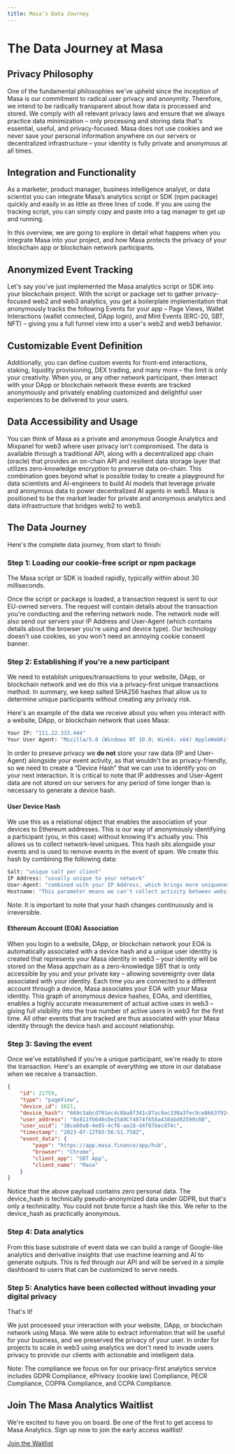 ```yaml
---
title: Masa's Data Journey
---
```


# The Data Journey at Masa

## Privacy Philosophy

One of the fundamental philosophies we've upheld since the inception of Masa is our commitment to radical user privacy and anonymity. Therefore, we intend to be radically transparent about how data is processed and stored. We comply with all relevant privacy laws and ensure that we always practice data minimization – only processing and storing data that's essential, useful, and privacy-focused. Masa does not use cookies and we never save your personal information anywhere on our servers or decentralized infrastructure – your identity is fully private and anonymous at all times. 

## Integration and Functionality

As a marketer, product manager, business intelligence analyst, or data scientist you can integrate Masa’s analytics script or SDK (npm package) quickly and easily in as little as three lines of code. If you are using the tracking script, you can simply copy and paste into a tag manager to get up and running. 

In this overview, we are going to explore in detail what happens when you integrate Masa into your project, and how Masa protects the privacy of your blockchain app or blockchain network participants.

## Anonymized Event Tracking

Let's say you've just implemented the Masa analytics script or SDK into your blockchain project. With the script or package set to gather privacy-focused web2 and web3 analytics, you get a boilerplate implementation that anonymously tracks the following Events for your app – Page Views, Wallet Interactions (wallet connected, DApp login), and Mint Events (ERC-20, SBT, NFT) – giving you a full funnel view into a user's web2 and web3 behavior. 

## Customizable Event Definition

Additionally, you can define custom events for front-end interactions, staking, liquidity provisioning, DEX trading, and many more – the limit is only your creativity. When you, or any other network participant, then interact with your DApp or blockchain network these events are tracked anonymously and privately enabling customized and delightful user experiences to be delivered to your users. 

## Data Accessibility and Usage

You can think of Masa as a private and anonymous Google Analytics and Mixpanel for web3 where user privacy isn’t compromised. The data is available through a traditional API, along with a decentralized app chain (oracle) that provides an on-chain API and resilient data storage layer that utilizes zero-knowledge encryption to preserve data on-chain. This combination goes beyond what is possible today to create a playground for data scientists and AI-engineers to build AI models that leverage private and anonymous data to power decentralized AI agents in web3. Masa is positioned to be the market leader for private and anonymous analytics and data infrastructure that bridges web2 to web3. 

## The Data Journey

Here's the complete data journey, from start to finish:

### Step 1: Loading our cookie-free script or npm package

The Masa script or SDK is loaded rapidly, typically within about 30 milliseconds.

Once the script or package is loaded, a transaction request is sent to our EU-owned servers. The request will contain details about the transaction you're conducting and the referring network node. The network node will also send our servers your IP Address and User-Agent (which contains details about the browser you're using and device type). Our technology doesn't use cookies, so you won't need an annoying cookie consent banner.

### Step 2: Establishing if you're a new participant

We need to establish uniques/transactions to your website, DApp, or blockchain network and we do this via a privacy-first unique transactions method. In summary, we keep salted SHA256 hashes that allow us to determine unique participants without creating any privacy risk.

Here's an example of the data we receive about you when you interact with a website, DApp, or blockchain network that uses Masa:

```bash
Your IP: "111.22.333.444"
Your User Agent: "Mozilla/5.0 (Windows NT 10.0; Win64; x64) AppleWebKit/537.36 (KHTML, like Gecko) Chrome/77.0.3865.90 Safari/537.36"
```

In order to preseve privacy we **do not** store your raw data (IP and User-Agent) alongside your event activity, as that wouldn't be as privacy-friendly, so we need to create a “Device Hash” that we can use to identify you on your next interaction. It is critical to note that IP addresses and User-Agent data are not stored on our servers for any period of time longer than is necessary to generate a device hash.

#### User Device Hash

We use this as a relational object that enables the association of your devices to Ethereum addresses. This is our way of anonymously identifying a participant (you, in this case) without knowing it's actually you. This allows us to collect network-level uniques. This hash sits alongside your events and is used to remove events in the event of spam. We create this hash by combining the following data:

```bash
Salt: "unique salt per client"
IP Address: "usually unique to your network"
User-Agent: "combined with your IP Address, which brings more uniqueness to the user signature hash"
Hostname: "This parameter means we can't collect activity between websites, DApps, and blockchain networks unlike cookies"
```

Note: It is important to note that your hash changes continuously and is irreversible. 

#### Ethereum Account (EOA) Association

When you login to a website, DApp, or blockchain network your EOA is automatically associated with a device hash and a unique user identity is created that represents your Masa identity in web3 – your identity will be stored on the Masa appchain as a zero-knowledge SBT that is only accessible by you and your private key – allowing sovereignty over data associated with your identity. Each time you are connected to a different account through a device, Masa associates your EOA with your Masa identity. This graph of anonymous device hashes, EOAs, and identities, enables a highly accurate measurement of actual active uses in web3 – giving full visibility into the true number of active users in web3 for the first time. All other events that are tracked are thus associated with your Masa identity through the device hash and account relationship. 

### Step 3: Saving the event

Once we've established if you're a unique participant, we're ready to store the transaction. Here's an example of everything we store in our database when we receive a transaction.

```json
{
    "id": 21759,
    "type": "pageView",
    "device_id": 1621,
    "device_hash": "669c3abcd701ec4c8ba8f341c87ac9ac330a3fec9ce8663f92476ebed54c5591",
    "user_address": "0x811fb640cDe15A9Cf4074f658a438abd02590c6B",
    "user_uuid": "38ca60a8-4e85-4cf6-aa18-d4f87becd74c",
    "timestamp": "2023-07-12T03:56:51.758Z",
    "event_data": {
        "page": "https://app.masa.finance/app/hub",
        "browser": "Chrome",
        "client_app": "SBT App",
        "client_name": "Masa"
    }
}
```

Notice that the above payload contains zero personal data. The device_hash is technically pseudo-anonymized data under GDPR, but that's only a technicality. You could not brute force a hash like this. We refer to the device_hash as practically anonymous.

### Step 4: Data analytics

From this base substrate of event data we can build a range of Google-like analytics and derivative insights that use machine learning and AI to generate outputs. This is fed through our API and will be served in a simple dashboard to users that can be customized to serve needs. 

### Step 5: Analytics have been collected without invading your digital privacy

That's it!

We just processed your interaction with your website, DApp, or blockchain network using Masa. We were able to extract information that will be useful for your business, and we preserved the privacy of your user. In order for projects to scale in web3 using analytics we don't need to invade users privacy to provide our clients with actionable and intelligent data. 

Note: The compliance we focus on for our privacy-first analytics service includes GDPR Compliance, ePrivacy (cookie law) Compliance, PECR Compliance, COPPA Compliance, and CCPA Compliance.

## Join The Masa Analytics Waitlist

We're excited to have you on board. Be one of the first to get access to Masa Analytics. Sign up now to join the early access waitlist!

[Join the Waitlist](https://www.masa.finance/)

